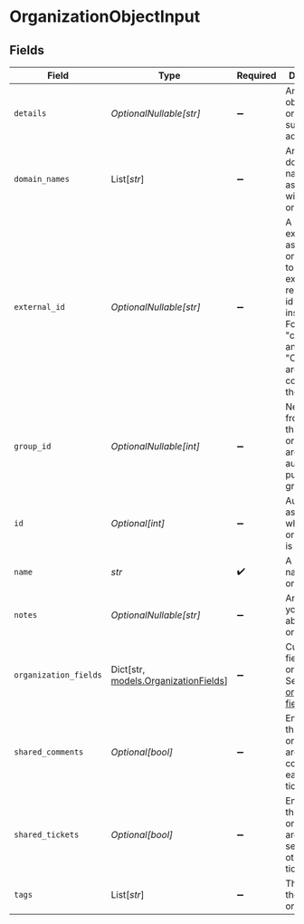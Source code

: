 # OrganizationObjectInput


## Fields

| Field                                                                                                                                                             | Type                                                                                                                                                              | Required                                                                                                                                                          | Description                                                                                                                                                       |
| ----------------------------------------------------------------------------------------------------------------------------------------------------------------- | ----------------------------------------------------------------------------------------------------------------------------------------------------------------- | ----------------------------------------------------------------------------------------------------------------------------------------------------------------- | ----------------------------------------------------------------------------------------------------------------------------------------------------------------- |
| `details`                                                                                                                                                         | *OptionalNullable[str]*                                                                                                                                           | :heavy_minus_sign:                                                                                                                                                | Any details obout the organization, such as the address                                                                                                           |
| `domain_names`                                                                                                                                                    | List[*str*]                                                                                                                                                       | :heavy_minus_sign:                                                                                                                                                | An array of domain names associated with this organization                                                                                                        |
| `external_id`                                                                                                                                                     | *OptionalNullable[str]*                                                                                                                                           | :heavy_minus_sign:                                                                                                                                                | A unique external id to associate organizations to an external record. The id is case-insensitive. For example, "company1" and "Company1" are considered the same |
| `group_id`                                                                                                                                                        | *OptionalNullable[int]*                                                                                                                                           | :heavy_minus_sign:                                                                                                                                                | New tickets from users in this organization are automatically put in this group                                                                                   |
| `id`                                                                                                                                                              | *Optional[int]*                                                                                                                                                   | :heavy_minus_sign:                                                                                                                                                | Automatically assigned when the organization is created                                                                                                           |
| `name`                                                                                                                                                            | *str*                                                                                                                                                             | :heavy_check_mark:                                                                                                                                                | A unique name for the organization                                                                                                                                |
| `notes`                                                                                                                                                           | *OptionalNullable[str]*                                                                                                                                           | :heavy_minus_sign:                                                                                                                                                | Any notes you have about the organization                                                                                                                         |
| `organization_fields`                                                                                                                                             | Dict[str, [models.OrganizationFields](../models/organizationfields.md)]                                                                                           | :heavy_minus_sign:                                                                                                                                                | Custom fields for this organization. See [Custom organization fields](/api-reference/ticketing/organizations/organizations/#custom-organization-fields)           |
| `shared_comments`                                                                                                                                                 | *Optional[bool]*                                                                                                                                                  | :heavy_minus_sign:                                                                                                                                                | End users in this organization are able to comment on each other's tickets                                                                                        |
| `shared_tickets`                                                                                                                                                  | *Optional[bool]*                                                                                                                                                  | :heavy_minus_sign:                                                                                                                                                | End users in this organization are able to see each other's tickets                                                                                               |
| `tags`                                                                                                                                                            | List[*str*]                                                                                                                                                       | :heavy_minus_sign:                                                                                                                                                | The tags of the organization                                                                                                                                      |